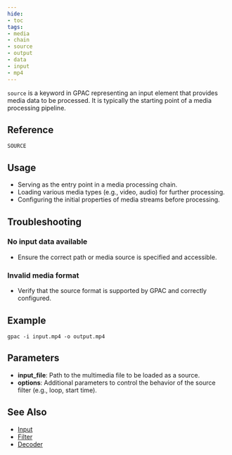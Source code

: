 ```yaml
---
hide:
- toc
tags:
- media
- chain
- source
- output
- data
- input
- mp4
---
```





`source` is a keyword in GPAC representing an input element that provides media data to be processed. It is typically the starting point of a media processing pipeline.

## Reference

`SOURCE`

## Usage

- Serving as the entry point in a media processing chain.
- Loading various media types (e.g., video, audio) for further processing.
- Configuring the initial properties of media streams before processing.

## Troubleshooting

### No input data available
- Ensure the correct path or media source is specified and accessible.

### Invalid media format
- Verify that the source format is supported by GPAC and correctly configured.

## Example

```plaintext
gpac -i input.mp4 -o output.mp4
```

## Parameters

- **input_file**: Path to the multimedia file to be loaded as a source.
- **options**: Additional parameters to control the behavior of the source filter (e.g., loop, start time).
  
## See Also
- [Input](input)
- [Filter](filter.md)
- [Decoder](decoder.md)

